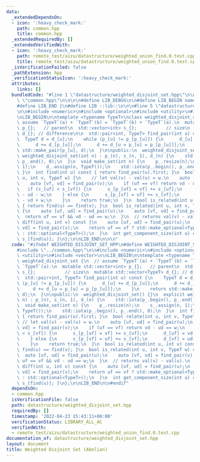 ```yaml
---
data:
  _extendedDependsOn:
  - icon: ':heavy_check_mark:'
    path: common.hpp
    title: common.hpp
  _extendedRequiredBy: []
  _extendedVerifiedWith:
  - icon: ':heavy_check_mark:'
    path: remote_test/aizu/datastructure/weighted_union_find.0.test.cpp
    title: remote_test/aizu/datastructure/weighted_union_find.0.test.cpp
  _isVerificationFailed: false
  _pathExtension: hpp
  _verificationStatusIcon: ':heavy_check_mark:'
  attributes:
    links: []
  bundledCode: "#line 1 \"datastructure/weighted_disjoint_set.hpp\"\n\n\n\n#line 1\
    \ \"common.hpp\"\n\n\n\n#define LIB_DEBUG\n\n#define LIB_BEGIN namespace lib {\n\
    #define LIB_END }\n#define LIB ::lib::\n\n\n#line 5 \"datastructure/weighted_disjoint_set.hpp\"\
    \n\n#include <numeric>\n#include <optional>\n#include <utility>\n#include <vector>\n\
    \nLIB_BEGIN\n\ntemplate <typename TypeT>\nclass weighted_disjoint_set {\n  //\
    \ assume `TypeT`(a) + `TypeT`(b) = `TypeT`(b) + `TypeT`(a).\n  mutable std::vector<int>\
    \ p_{};   // parent\n  std::vector<int> s_{};           // size\n  mutable std::vector<TypeT>\
    \ d_{}; // difference\n\n  std::pair<int, TypeT> find_pair(int u) const {\n  \
    \  TypeT d = d_[u];\n    while (p_[u] != p_[p_[u]]) {\n      d_[u] += d_[p_[u]];\n\
    \      d += d_[p_[u]];\n      d += d_[u = p_[u] = p_[p_[u]]];\n    }\n    return\
    \ std::make_pair(p_[u], d);\n  }\n\npublic:\n  weighted_disjoint_set() {}\n  explicit\
    \ weighted_disjoint_set(int n) : p_(n), s_(n, 1), d_(n) {\n    std::iota(p_.begin(),\
    \ p_.end(), 0);\n  }\n  void make_set(int n) {\n    p_.resize(n);\n    s_.assign(n,\
    \ 1);\n    d_.assign(n, TypeT());\n    std::iota(p_.begin(), p_.end(), 0);\n \
    \ }\n  int find(int u) const { return find_pair(u).first; }\n  bool relate(int\
    \ u, int v, TypeT w) {\n    // let val(v) - val(u) = w.\n    auto [uf, ud] = find_pair(u);\n\
    \    auto [vf, vd] = find_pair(v);\n    if (uf == vf) return vd - ud == w;\n \
    \   if (s_[uf] < s_[vf]) {\n      s_[p_[uf] = vf] += s_[uf];\n      d_[uf] = vd\
    \ - ud - w;\n    } else {\n      s_[p_[vf] = uf] += s_[vf];\n      d_[vf] = ud\
    \ - vd + w;\n    }\n    return true;\n  }\n  bool is_related(int u, int v) const\
    \ { return find(u) == find(v); }\n  bool is_related(int u, int v, TypeT w) const\
    \ {\n    auto [uf, ud] = find_pair(u);\n    auto [vf, vd] = find_pair(v);\n  \
    \  return uf == vf && vd - ud == w;\n  }\n  // returns val(v) - val(u).\n  std::optional<TypeT>\
    \ diff(int u, int v) const {\n    auto [uf, ud] = find_pair(u);\n    auto [vf,\
    \ vd] = find_pair(v);\n    return uf == vf ? std::make_optional<TypeT>(vd - ud)\
    \ : std::optional<TypeT>();\n  }\n  int get_component_size(int u) const { return\
    \ s_[find(u)]; }\n};\n\nLIB_END\n\n\n"
  code: "#ifndef WEIGHTED_DISJOINT_SET_HPP\n#define WEIGHTED_DISJOINT_SET_HPP\n\n\
    #include \"../common.hpp\"\n\n#include <numeric>\n#include <optional>\n#include\
    \ <utility>\n#include <vector>\n\nLIB_BEGIN\n\ntemplate <typename TypeT>\nclass\
    \ weighted_disjoint_set {\n  // assume `TypeT`(a) + `TypeT`(b) = `TypeT`(b) +\
    \ `TypeT`(a).\n  mutable std::vector<int> p_{};   // parent\n  std::vector<int>\
    \ s_{};           // size\n  mutable std::vector<TypeT> d_{}; // difference\n\n\
    \  std::pair<int, TypeT> find_pair(int u) const {\n    TypeT d = d_[u];\n    while\
    \ (p_[u] != p_[p_[u]]) {\n      d_[u] += d_[p_[u]];\n      d += d_[p_[u]];\n \
    \     d += d_[u = p_[u] = p_[p_[u]]];\n    }\n    return std::make_pair(p_[u],\
    \ d);\n  }\n\npublic:\n  weighted_disjoint_set() {}\n  explicit weighted_disjoint_set(int\
    \ n) : p_(n), s_(n, 1), d_(n) {\n    std::iota(p_.begin(), p_.end(), 0);\n  }\n\
    \  void make_set(int n) {\n    p_.resize(n);\n    s_.assign(n, 1);\n    d_.assign(n,\
    \ TypeT());\n    std::iota(p_.begin(), p_.end(), 0);\n  }\n  int find(int u) const\
    \ { return find_pair(u).first; }\n  bool relate(int u, int v, TypeT w) {\n   \
    \ // let val(v) - val(u) = w.\n    auto [uf, ud] = find_pair(u);\n    auto [vf,\
    \ vd] = find_pair(v);\n    if (uf == vf) return vd - ud == w;\n    if (s_[uf]\
    \ < s_[vf]) {\n      s_[p_[uf] = vf] += s_[uf];\n      d_[uf] = vd - ud - w;\n\
    \    } else {\n      s_[p_[vf] = uf] += s_[vf];\n      d_[vf] = ud - vd + w;\n\
    \    }\n    return true;\n  }\n  bool is_related(int u, int v) const { return\
    \ find(u) == find(v); }\n  bool is_related(int u, int v, TypeT w) const {\n  \
    \  auto [uf, ud] = find_pair(u);\n    auto [vf, vd] = find_pair(v);\n    return\
    \ uf == vf && vd - ud == w;\n  }\n  // returns val(v) - val(u).\n  std::optional<TypeT>\
    \ diff(int u, int v) const {\n    auto [uf, ud] = find_pair(u);\n    auto [vf,\
    \ vd] = find_pair(v);\n    return uf == vf ? std::make_optional<TypeT>(vd - ud)\
    \ : std::optional<TypeT>();\n  }\n  int get_component_size(int u) const { return\
    \ s_[find(u)]; }\n};\n\nLIB_END\n\n#endif"
  dependsOn:
  - common.hpp
  isVerificationFile: false
  path: datastructure/weighted_disjoint_set.hpp
  requiredBy: []
  timestamp: '2022-04-23 15:43:11+08:00'
  verificationStatus: LIBRARY_ALL_AC
  verifiedWith:
  - remote_test/aizu/datastructure/weighted_union_find.0.test.cpp
documentation_of: datastructure/weighted_disjoint_set.hpp
layout: document
title: Weighted Disjoint Set (Abelian)
---
```

